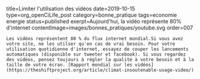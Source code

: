 title=Limiter l'utilisation des vidéos
date=2019-10-15
type=org_openCiLife_post
category=bonne_pratique
tags=economie energie
status=published
exerpt=Aujourd'hui, la vidéo représente 80% d'internet
contentImage=images/bonnes_pratiques/youtube.svg
order=007
~~~~~~
Les vidéos représentent 80 % du flux internet mondial.Si vous avez votre site, ne les utilser qu'en cas de vrai besoin. Pour votre utilisation quotidienne d'internet, essayez de couper les lancements automatiques (disponible sur tweeter et facebook). Si vous regardez des vidéos, pensez toujours à régler la qualité à votre besoin et à la taille de votre écran. [Rapport mondial sur les vidéos](https://theshiftproject.org/article/climat-insoutenable-usage-video/)